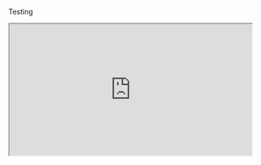 Testing

<iframe src="https://drive.google.com/file/d/1dLBn4-0H21bStFxbtTf1G12WuopT2QiV/preview" width="480" height="260"></iframe>
